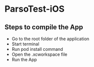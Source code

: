 # ParsoTest-iOS
## Steps to compile the App

- Go to the root folder of the application
- Start terminal
- Run pod install command
- Open the .xcworkspace file
- Run the App

